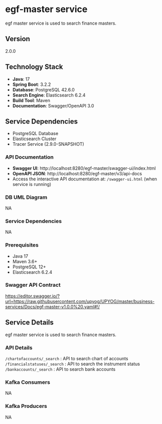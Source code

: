 # egf-master service

egf master service is used to search finance masters.

## Version
2.0.0

## Technology Stack
- **Java**: 17
- **Spring Boot**: 3.2.2
- **Database**: PostgreSQL 42.6.0
- **Search Engine**: Elasticsearch 6.2.4
- **Build Tool**: Maven
- **Documentation**: Swagger/OpenAPI 3.0

## Service Dependencies
- PostgreSQL Database
- Elasticsearch Cluster
- Tracer Service (2.9.0-SNAPSHOT)

### API Documentation

- **Swagger UI**: http://localhost:8280/egf-master/swagger-ui/index.html
- **OpenAPI JSON**: http://localhost:8280/egf-master/v3/api-docs
- Access the interactive API documentation at: `/swagger-ui.html` (when service is running)


### DB UML Diagram

NA

### Service Dependencies

NA

### Prerequisites
- Java 17
- Maven 3.6+
- PostgreSQL 12+
- Elasticsearch 6.2.4

### Swagger API Contract

https://editor.swagger.io/?url=https://raw.githubusercontent.com/upyog/UPYOG/master/business-services/Docs/egf-master-v1.0.0%20.yaml#!/

## Service Details

egf master service is used to search finance masters.

### API Details

`/chartofaccounts/_search` : API to search chart of accounts 
`/financialstatuses/_search` : API to search the instrument status 
`/bankaccounts/_search` : API to search bank accounts

### Kafka Consumers

NA

### Kafka Producers

NA
